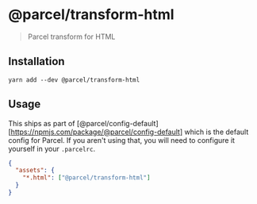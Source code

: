 # @parcel/transform-html

> Parcel transform for HTML

## Installation

```
yarn add --dev @parcel/transform-html
```

## Usage

This ships as part of [@parcel/config-default][https://npmjs.com/package/@parcel/config-default]
which is the default config for Parcel. If you aren't using that, you will need
to configure it yourself in your `.parcelrc`.

```json
{
  "assets": {
    "*.html": ["@parcel/transform-html"]
  }
}
```
